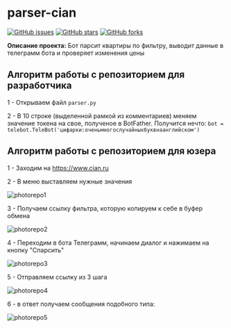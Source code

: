 # parser-cian
[![GitHub issues](https://img.shields.io/github/issues/Foxius/parser-cian?style=plastic)](https://github.com/Foxius/parser-cian/issues) [![GitHub stars](https://img.shields.io/github/stars/Foxius/parser-cian)](https://github.com/Foxius/parser-cian/stargazers) [![GitHub forks](https://img.shields.io/github/forks/Foxius/parser-cian)](https://github.com/Foxius/parser-cian/network) 

**Описание проекта:** Бот парсит квартиры по фильтру, выводит данные в телеграмм бота и проверяет изменения цены

## Алгоритм работы с репозиторием для разработчика

1 - Открываем файл `parser.py`

2 - В 10 строке (выделенной рамкой из комментариев) меняем значение токена на свое, полученое в BotFather. Получится нечто: `bot = telebot.TeleBot('цифарки:оченьмногослучайныхбуквнаанглийском')`

## Алгоритм работы с репозиторием для юзера

1 - Заходим на https://www.cian.ru 

2 - В меню выставляем нужные значения

![photorepo1](https://media.discordapp.net/attachments/927545383612203018/1007967440212349010/unknown.png?width=1006&height=473)

3 - Получаем ссылку фильтра, которую копируем к себе в буфер обмена

![photorepo2](https://media.discordapp.net/attachments/927545383612203018/1007968004493025292/unknown.png?width=1025&height=259)

4 - Переходим в бота Телеграмм, начинаем диалог и нажимаем на кнопку "Спарсить"

![photorepo3](https://media.discordapp.net/attachments/927545383612203018/1007969190176641066/unknown.png)

5 - Отправляем ссылку из 3 шага

![photorepo4](https://media.discordapp.net/attachments/927545383612203018/1007969974972846100/unknown.png)

6 - в ответ получаем сообщения подобного типа:

![photorepo5](https://media.discordapp.net/attachments/927545383612203018/1007970863473234002/unknown.png?width=339&height=473)
